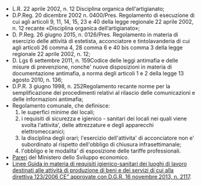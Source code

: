 
- L.R. 22 aprile 2002, n. 12 Disciplina organica dell'artigianato;
- D.P.Reg. 20 dicembre 2002 n. 0400/Pres. Regolamento di esecuzione di cui agli articoli 9, 11, 14, 15, 23 e 40 della legge regionale 22 aprile 2002, n. 12 recante «Disciplina organica dell’artigianato»;
-	D. P.Reg. 26 giugno 2015, n. 0126/Pres. Regolamento in materia di esercizio delle attività di estetista, acconciatore e tintolavanderia di cui agli articoli 26 comma 4, 28 comma 6 e 40 bis comma 3 della legge regionale 22 aprile 2002, n. 12;
- D. Lgs 6 settembre 2011, n. 159Codice delle leggi antimafia e delle misure di prevenzione, nonche' nuove disposizioni in materia di documentazione antimafia, a norma degli articoli 1 e 2 della legge 13 agosto 2010, n. 136;
- D.P.R. 3 giugno 1998, n. 252Regolamento recante norme per la semplificazione dei procedimenti relativi al rilascio delle comunicazioni e delle informazioni antimafia;
- Regolamento comunale, che definisce:
  1. le superfici minime dei locali;
  2. i requisiti di sicurezza e igienico - sanitari dei locali nei quali viene svolta l'attivita', delle attrezzature e degli apparecchi elettromeccanici;
  3. la disciplina degli orari; l'esercizio dell'attivita' di acconciatore non e' subordinato al rispetto dell'obbligo di chiusura infrasettimanale;
  4. l'obbligo e le modalita' di esposizione delle tariffe professionali.
- [Pareri](http://www.sviluppoeconomico.gov.it/index.php/it/impresa/registro-delle-imprese/attivita-soggette-a-regolamentazione) del Ministero dello Sviluppo economico.
- [Linee Guida in materia di requisiti igienico-sanitari dei luoghi di lavoro destinati alle attività di produzione di beni e dei servizi di cui alla direttiva 123/2006 CE” approvate con D.G.R. 16 novembre 2013, n. 2117](http://suap.regione.fvg.it/portale/export/sites/SUAP/allegati/archivio_file/Linee-Guida-Requisiti-igienico-sanitari-luoghi-di-lavoro.pdf)</a>.
